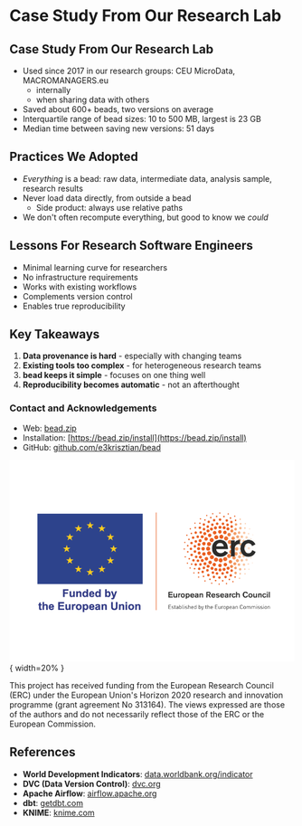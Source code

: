 # Case Study From Our Research Lab
## Case Study From Our Research Lab
- Used since 2017 in our research groups: CEU MicroData, MACROMANAGERS.eu 
    - internally
    - when sharing data with others
- Saved about 600+ beads, two versions on average
- Interquartile range of bead sizes: 10 to 500 MB, largest is 23 GB
- Median time between saving new versions: 51 days

## Practices We Adopted
- _Everything_ is a bead: raw data, intermediate data, analysis sample, research results
- Never load data directly, from outside a bead
    - Side product: always use relative paths
- We don't often recompute everything, but good to know we _could_

## Lessons For Research Software Engineers

- Minimal learning curve for researchers
- No infrastructure requirements
- Works with existing workflows
- Complements version control
- Enables true reproducibility

## Key Takeaways

1. **Data provenance is hard** - especially with changing teams
2. **Existing tools too complex** - for heterogeneous research teams  
3. **bead keeps it simple** - focuses on one thing well
4. **Reproducibility becomes automatic** - not an afterthought

### Contact and Acknowledgements
- Web: [bead.zip](https://bead.zip)
- Installation: [https://bead.zip/install](https://bead.zip/install)
- GitHub: [github.com/e3krisztian/bead](https://github.com/e3krisztian/bead)


![](images/erc-logo.png){ width=20% }

This project has received funding from the European Research Council (ERC) under the European Union's Horizon 2020 research and innovation programme (grant agreement No 313164). The views expressed are those of the authors and do not necessarily reflect those of the ERC or the European Commission.

## References

- **World Development Indicators**: [data.worldbank.org/indicator](https://data.worldbank.org/indicator)
- **DVC (Data Version Control)**: [dvc.org](https://dvc.org)
- **Apache Airflow**: [airflow.apache.org](https://airflow.apache.org)
- **dbt**: [getdbt.com](https://www.getdbt.com)
- **KNIME**: [knime.com](https://knime.com)